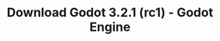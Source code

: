 ---
# Generated by /tools/generators/src/download_archive_generator !!! do not edit by hand !!!
title: 'Download Godot 3.2.1 (rc1) - Godot Engine'
type: 'download/archive'
name: '3.2.1'
flavor: 'rc1'
release_date: '2020-02-22T03:00:00-00:00'
release_notes: 'article/release-candidate-godot-3-2-1-rc-1/'
primaryPlatforms:
  - 'android.apk'
  - 'linux.64'
  - 'macos.universal'
  - 'windows.64'
  - 'linux_server.headless.64'
  - 'web'
  - 'templates'
links:
  android.apk:
    name: 'android.apk'
    title: 'Android'
    caption: 'Universal APK (ARM64 + ARMv7 + x86_64 + x86)'
    tags:
      - 'APK download'
      - 'ARM64/v7'
      - 'x86 (64 & 32 bit)'
    hosts:
      github_builds:
        regular: 'https://github.com/godotengine/godot-builds/releases/download/3.2.1-rc1/Godot_v3.2.1-rc1_android_editor.apk'
        mono: '#'
      github:
        regular: 'https://github.com/godotengine/godot/releases/download/3.2.1-rc1/Godot_v3.2.1-rc1_android_editor.apk'
        mono: '#'
  linux.64:
    name: 'linux.64'
    title: 'Linux'
    caption: 'Standard (x86_64)'
    tags:
      - '64 bit'
    hosts:
      github_builds:
        regular: 'https://github.com/godotengine/godot-builds/releases/download/3.2.1-rc1/Godot_v3.2.1-rc1_x11.64.zip'
        mono: 'https://github.com/godotengine/godot-builds/releases/download/3.2.1-rc1/Godot_v3.2.1-rc1_mono_x11_64.zip'
      github:
        regular: 'https://github.com/godotengine/godot/releases/download/3.2.1-rc1/Godot_v3.2.1-rc1_x11.64.zip'
        mono: 'https://github.com/godotengine/godot/releases/download/3.2.1-rc1/Godot_v3.2.1-rc1_mono_x11_64.zip'
  macos.universal:
    name: 'macos.universal'
    title: 'macOS'
    caption: 'Universal (x86_64 + Apple Silicon)'
    tags:
      - 'Intel/Apple Silicon'
      - '64 bit'
    hosts:
      github_builds:
        regular: 'https://github.com/godotengine/godot-builds/releases/download/3.2.1-rc1/Godot_v3.2.1-rc1_osx.universal.zip'
        mono: 'https://github.com/godotengine/godot-builds/releases/download/3.2.1-rc1/Godot_v3.2.1-rc1_mono_osx.universal.zip'
      github:
        regular: 'https://github.com/godotengine/godot/releases/download/3.2.1-rc1/Godot_v3.2.1-rc1_osx.universal.zip'
        mono: 'https://github.com/godotengine/godot/releases/download/3.2.1-rc1/Godot_v3.2.1-rc1_mono_osx.universal.zip'
  windows.64:
    name: 'windows.64'
    title: 'Windows'
    caption: 'Standard (x86_64)'
    tags:
      - '64 bit'
    hosts:
      github_builds:
        regular: 'https://github.com/godotengine/godot-builds/releases/download/3.2.1-rc1/Godot_v3.2.1-rc1_win64.exe.zip'
        mono: 'https://github.com/godotengine/godot-builds/releases/download/3.2.1-rc1/Godot_v3.2.1-rc1_mono_win64.zip'
      github:
        regular: 'https://github.com/godotengine/godot/releases/download/3.2.1-rc1/Godot_v3.2.1-rc1_win64.exe.zip'
        mono: 'https://github.com/godotengine/godot/releases/download/3.2.1-rc1/Godot_v3.2.1-rc1_mono_win64.zip'
  linux_server.headless.64:
    name: 'linux_server.headless.64'
    title: 'Linux Server'
    caption: 'Headless (x86_64)'
    tags:
      - '64 bit'
      - 'Headless'
    hosts:
      github_builds:
        regular: 'https://github.com/godotengine/godot-builds/releases/download/3.2.1-rc1/Godot_v3.2.1-rc1_linux_headless.64.zip'
        mono: 'https://github.com/godotengine/godot-builds/releases/download/3.2.1-rc1/Godot_v3.2.1-rc1_mono_linux_headless_64.zip'
      github:
        regular: 'https://github.com/godotengine/godot/releases/download/3.2.1-rc1/Godot_v3.2.1-rc1_linux_headless.64.zip'
        mono: 'https://github.com/godotengine/godot/releases/download/3.2.1-rc1/Godot_v3.2.1-rc1_mono_linux_headless_64.zip'
  web:
    name: 'web'
    title: 'Web editor'
    caption: ''
    tags:
      - 'Self-hosted'
      - 'Cross-platform'
    hosts:
      github_builds:
        regular: 'https://github.com/godotengine/godot-builds/releases/download/3.2.1-rc1/Godot_v3.2.1-rc1_web_editor.zip'
        mono: '#'
      github:
        regular: 'https://github.com/godotengine/godot/releases/download/3.2.1-rc1/Godot_v3.2.1-rc1_web_editor.zip'
        mono: '#'
  linux.32:
    name: 'linux.32'
    title: 'Linux'
    caption: 'Standard (x86)'
    tags:
      - '32 bit'
    hosts:
      github_builds:
        regular: 'https://github.com/godotengine/godot-builds/releases/download/3.2.1-rc1/Godot_v3.2.1-rc1_x11.32.zip'
        mono: 'https://github.com/godotengine/godot-builds/releases/download/3.2.1-rc1/Godot_v3.2.1-rc1_mono_x11_32.zip'
      github:
        regular: 'https://github.com/godotengine/godot/releases/download/3.2.1-rc1/Godot_v3.2.1-rc1_x11.32.zip'
        mono: 'https://github.com/godotengine/godot/releases/download/3.2.1-rc1/Godot_v3.2.1-rc1_mono_x11_32.zip'
  windows.32:
    name: 'windows.32'
    title: 'Windows'
    caption: 'Standard (x86)'
    tags:
      - '32 bit'
    hosts:
      github_builds:
        regular: 'https://github.com/godotengine/godot-builds/releases/download/3.2.1-rc1/Godot_v3.2.1-rc1_win32.exe.zip'
        mono: 'https://github.com/godotengine/godot-builds/releases/download/3.2.1-rc1/Godot_v3.2.1-rc1_mono_win32.zip'
      github:
        regular: 'https://github.com/godotengine/godot/releases/download/3.2.1-rc1/Godot_v3.2.1-rc1_win32.exe.zip'
        mono: 'https://github.com/godotengine/godot/releases/download/3.2.1-rc1/Godot_v3.2.1-rc1_mono_win32.zip'
  linux_server.64:
    name: 'linux_server.64'
    title: 'Linux Server'
    caption: 'Standard (x86_64)'
    tags:
      - '64 bit'
    hosts:
      github_builds:
        regular: 'https://github.com/godotengine/godot-builds/releases/download/3.2.1-rc1/Godot_v3.2.1-rc1_linux_server.64.zip'
        mono: 'https://github.com/godotengine/godot-builds/releases/download/3.2.1-rc1/Godot_v3.2.1-rc1_mono_linux_server_64.zip'
      github:
        regular: 'https://github.com/godotengine/godot/releases/download/3.2.1-rc1/Godot_v3.2.1-rc1_linux_server.64.zip'
        mono: 'https://github.com/godotengine/godot/releases/download/3.2.1-rc1/Godot_v3.2.1-rc1_mono_linux_server_64.zip'
  aar_library:
    name: 'aar_library'
    title: 'AAR library'
    caption: ''
    tags:
      - 'Android plugins'
      - 'Java'
      - 'Kotlin'
    hosts:
      github_builds:
        regular: 'https://github.com/godotengine/godot-builds/releases/download/3.2.1-rc1/godot-lib.3.2.1.rc1.release.aar'
        mono: 'https://github.com/godotengine/godot-builds/releases/download/3.2.1-rc1/godot-lib.3.2.1.rc1.mono.release.aar'
      github:
        regular: 'https://github.com/godotengine/godot/releases/download/3.2.1-rc1/godot-lib.3.2.1.rc1.release.aar'
        mono: 'https://github.com/godotengine/godot/releases/download/3.2.1-rc1/godot-lib.3.2.1.rc1.mono.release.aar'
  templates:
    name: 'templates'
    title: 'Export templates'
    caption: ''
    tags:
      - 'Used to export your games to all supported platforms'
    hosts:
      github_builds:
        regular: 'https://github.com/godotengine/godot-builds/releases/download/3.2.1-rc1/Godot_v3.2.1-rc1_export_templates.tpz'
        mono: 'https://github.com/godotengine/godot-builds/releases/download/3.2.1-rc1/Godot_v3.2.1-rc1_mono_export_templates.tpz'
      github:
        regular: 'https://github.com/godotengine/godot/releases/download/3.2.1-rc1/Godot_v3.2.1-rc1_export_templates.tpz'
        mono: 'https://github.com/godotengine/godot/releases/download/3.2.1-rc1/Godot_v3.2.1-rc1_mono_export_templates.tpz'
---